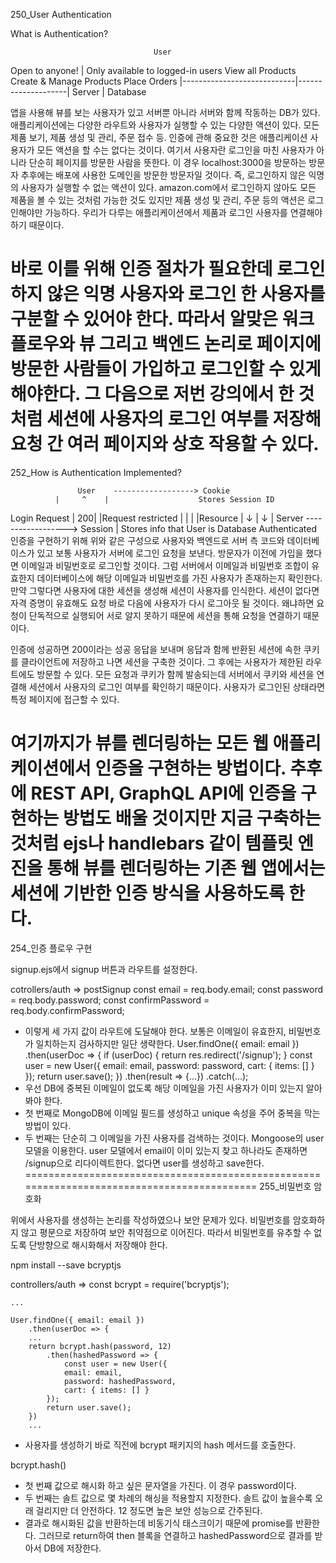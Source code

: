 250_User Authentication

What is Authentication?
    
                                    User
  Open to anyone!                    | Only available to logged-in users
 View all Products        Create & Manage Products     Place Orders
        |----------------------------|--------------------|
                                   Server
                                     |
                                  Database

앱을 사용해 뷰를 보는 사용자가 있고 서버뿐 아니라 서버와 함께 작동하는 DB가 있다. 
애플리케이션에는 다양한 라우트와 사용자가 실행할 수 있는 다양한 액션이 있다. 모든 제품 보기, 제품 생성 및 관리, 주문 접수 등. 인증에 관해 중요한 것은 애플리케이션 사용자가 모든 액션을 할 수는 없다는 것이다. 여기서 사용자란 로그인을 마친 사용자가 아니라 단순히 페이지를 방문한 사람을 뜻한다. 이 경우 localhost:3000을 방문하는 방문자 추후에는 배포에 사용한 도메인을 방문한 방문자일 것이다. 즉, 로그인하지 않은 익명의 사용자가 실행할 수 없는 액션이 있다. amazon.com에서 로그인하지 않아도 모든 제품을 볼 수 있는 것처럼 가능한 것도 있지만 제품 생성 및 관리, 주문 등의 액션은 로그인해야만 가능하다. 우리가 다루는 애플리케이션에서 제품과 로그인 사용자를 연결해야 하기 때문이다.

바로 이를 위해 인증 절차가 필요한데 로그인하지 않은 익명 사용자와 로그인 한 사용자를 구분할 수 있어야 한다. 따라서 알맞은 워크플로우와 뷰 그리고 백엔드 논리로 페이지에 방문한 사람들이 가입하고 로그인할 수 있게 해야한다. 그 다음으로 저번 강의에서 한 것처럼 세션에 사용자의 로그인 여부를 저장해 요청 간 여러 페이지와 상호 작용할 수 있다.
===========================================================================================
252_How is Authentication Implemented?

                   User    ------------------> Cookie
              |     ^    |                    Stores Session ID 
Login Request |  200|    |Request restricted     |
              |     |    |Resource               |
              ↓     |    ↓                       |
                  Server   ------------------> Session
                    |                      Stores info that User is
                  Database                      Authenticated
인증을 구현하기 위해 위와 같은 구성으로 사용자와 백엔드로 서버 측 코드와 데이터베이스가 있고 보통 사용자가 서버에 로그인 요청을 보낸다. 
방문자가 이전에 가입을 했다면 이메일과 비밀번호로 로그인할 것이다. 그럼 서버에서 이메일과 비밀번호 조합이 유효한지 데이터베이스에 해당 이메일과 비밀번호를 가진 사용자가 존재하는지 확인한다. 
만약 그렇다면 사용자에 대한 세션을 생성해 세션이 사용자를 인식한다. 세션이 없다면 자격 증명이 유효해도 요청 바로 다음에 사용자가 다시 로그아웃 될 것이다. 왜냐하면 요청이 단독적으로 실행되어 서로 알지 못하기 때문에 세션을 통해 요청을 연결하기 때문이다.

인증에 성공하면 200이라는 성공 응답을 보내며 응답과 함께 반환된 세션에 속한 쿠키를 클라이언트에 저장하고 나면 세션을 구축한 것이다. 그 후에는 사용자가 제한된 라우트에도 방문할 수 있다.
모든 요청과 쿠키가 함께 발송되는데 서버에서 쿠키와 세션을 연결해 세션에서 사용자의 로그인 여부를 확인하기 때문이다. 사용자가 로그인된 상태라면 특정 페이지에 접근할 수 있다. 

여기까지가 뷰를 렌더링하는 모든 웹 애플리케이션에서 인증을 구현하는 방법이다. 추후에 REST API, GraphQL API에 인증을 구현하는 방법도 배울 것이지만 지금 구축하는 것처럼 ejs나 handlebars 같이 템플릿 엔진을 통해 뷰를 렌더링하는 기존 웹 앱에서는 세션에 기반한 인증 방식을 사용하도록 한다. 
===========================================================================================
254_인증 플로우 구현

signup.ejs에서 signup 버튼과 라우트를 설정한다.

cotrollers/auth => postSignup
	const email = req.body.email;
	const password = req.body.password;
	const confirmPassword = req.body.confirmPassword;
- 이렇게 세 가지 값이 라우트에 도달해야 한다. 보통은 이메일이 유효한지, 비밀번호가 일치하는지 검사하지만 일단 생략한다.
	User.findOne({ email: email })
		.then(userDoc => {
			if (userDoc) {
				return res.redirect('/signup');
			}
			const user = new User({
				email: email,
				password: password,
				cart: { items: [] }
			});
			return user.save();
		})
		.then(result => {...})
		.catch(...);
- 우선 DB에 중복된 이메일이 없도록 해당 이메일을 가진 사용자가 이미 있는지 알아봐야 한다.
- 첫 번째로 MongoDB에 이메일 필드를 생성하고 unique 속성을 주어 중복을 막는 방법이 있다. 
- 두 번째는 단순히 그 이메일을 가진 사용자를 검색하는 것이다. Mongoose의 user 모델을 이용한다. user 모델에서 email이 이미 있는지 찾고 하나라도 존재하면 /signup으로 리다이렉트한다. 없다면 user를 생성하고 save한다. 
===========================================================================================
255_비밀번호 암호화

위에서 사용자를 생성하는 논리를 작성하였으나 보안 문제가 있다. 비밀번호를 암호화하지 않고 평문으로 저장하여 보안 취약점으로 이어진다.
따라서 비밀번호를 유추할 수 없도록 단방향으로 해시화해서 저장해야 한다.

npm install --save bcryptjs

controllers/auth =>
	const bcrypt = require('bcryptjs');

	...

	User.findOne({ email: email })
		.then(userDoc => {
		...
		return bcrypt.hash(password, 12)
			.then(hashedPassword => {
				const user = new User({
				email: email,
				password: hashedPassword,
				cart: { items: [] }
			});
			return user.save();
		})
		...
- 사용자를 생성하기 바로 직전에 bcrypt 패키지의 hash 메서드를 호출한다.

bcrypt.hash()
- 첫 번째 값으로 해시화 하고 싶은 문자열을 가진다. 이 경우 password이다.
- 두 번째는 솔트 값으로 몇 차례의 해싱을 적용할지 지정한다. 솔트 값이 높을수록 오래 걸리지만 더 안전하다. 12 정도면 높은 보안 성능으로 간주된다.
- 결과로 해시화된 값을 반환하는데 비동기식 태스크이기 때문에 promise를 반환한다. 그러므로 return하여 then 블록을 연결하고 hashedPassword으로 결과를 받아서 DB에 저장한다. 
